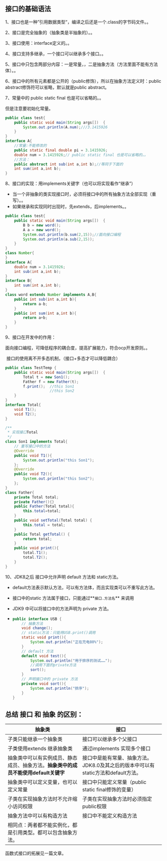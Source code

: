 ## 接口的基础语法

1、接口也是一种”引用数据类型“，编译之后还是一个.class的字节码文件。。

2、接口是完全抽象的（抽象类是半抽象的）。。

3、接口使用：interface定义的。。

4、接口支持多继承，一个接口可以继承多个接口。。

5、接口中只包含两部分内容：一是常量，，二是抽象方法（方法里面不能有方法体）。。

6、接口中的所有元素都是公开的（public修饰），所以在抽象方法定义时：public   abstract修饰符可以省略，默认就是public abstract。

7、常量中的 public static final 也是可以省略的。。

但是注意要初始化常量。

```java
public class test{
    public static void main(String args[])  {
        System.out.println(A.num);///3.1415926
    }
}
interface A{
    //常量:不能修改的
    public static final double pi = 3.1415926;
    double num = 3.1415926;// public static final 也是可以省略的。。
    //方法：
    public abstract int sub(int a,int b);//等同于下面的
    int sum(int a,int b);
}
```

8、接口的实现：用implements关键字（也可以将实现看作“继承”）

- 当一个非抽象的类实现接口时，必须将接口中的所有抽象方法全部实现（重写）。。
- 如果继承和实现同时出现时，先extends，后implements。。

```java
public class test{
    public static void main(String args[])  {
        B b = new word();
        A a = new word();
        System.out.println(b.sum(2,15));//面向接口编程
        System.out.println(a.sub(2,15));
    }
}
class Number{
}
interface A{
    double num = 3.1415926;
    int sub(int a,int b);
}
interface B{
    int sum(int a,int b);
}
class word extends Number implements A,B{
    public int sub(int a,int b){
        return a-b;
    }
    public int sum(int a,int b){
        return a+b;
    }
}
```

9、接口在开发中的作用：

​		面向接口编程，可降低程序的耦合度，提高扩展能力，符合ocp开发原则。。

​		接口的使用离不开多态机制，（接口+多态才可以降低耦合）

```java
public class TestTemp {
    public static void main(String args[])  {
        Total t = new Son1();
        Father f = new Father(t);
        f.print();  //this Son1
                    //this Son2
    }
}
interface Total{
    void T1();
    void T2();
}

/**
 * 实现接口Total
 */
class Son1 implements Total{
    // 重写接口中的方法
    @Override
    public void T1(){
        System.out.println("this Son1");
    };
    @Override
    public void T2(){
        System.out.println("this Son2");
    };
}
class Father{
    private Total total;
    private Father(){}
    public Father(Total total){
        this.total=total;
    }
    public void setTotal(Total total) {
        this.total = total;
    }
    public Total getTotal() {
        return total;
    }
    public void print(){
        total.T1();
        total.T2();
    }
}
```

10、JDK8之后 接口中允许声明 default 方法和 static方法。

- default方法表示默认方法，可以有方法体，而且实现类可以不重写此方法。
- 接口中的static 方法属于接口，只能通过**`接口.方法名`** 来调用

- JDK9 中可以将接口中的方法声明为 private 方法。

- ```java
  public interface USB {
      // 抽象方法
      void change();
      // static方法：只能用USB.print()调用
      static void print(){
          System.out.println("正在充电80%");
      }
      // default 方法
      default void test(){
          System.out.println("用于排序的测试……");
          //调用下面的private方法
          sort();
      }
      // 声明接口中的 private 方法
      private void sort(){
          System.out.println("排序");
      }
  }
  ```

## 总结 **接口 和 抽象 的区别：**

| 抽象类                                                       | 接口                                                         |
| ------------------------------------------------------------ | ------------------------------------------------------------ |
| 子类只能继承一个抽象类                                       | 接口可以继承多个父接口                                       |
| 子类使用extends 继承抽象类                                   | 通过implements 实现多个接口                                  |
| 抽象类中可以有实例成员、静态成员、抽象方法。**抽象类中的成员不能使用default关键字** | 接口中是能有常量、抽象方法。JDK8.0及其之后的版本中可以有static方法和default方法。 |
| 抽象类中可以定义变量，也可以定义常量                         | 接口中只能定义常量（public static final修饰的变量）          |
| 子类在实现抽象方法时不允许缩小访问权限                       | 子类在实现抽象方法时必须指定public权限                       |
| 抽象方法中可以有构造方法                                     | 接口中不能定义构造方法                                       |
| 相同点：两者都不能实例化，都是引用类型。都可以包含抽象方法。 |                                                              |

函数式接口的拓展见一篇文章。